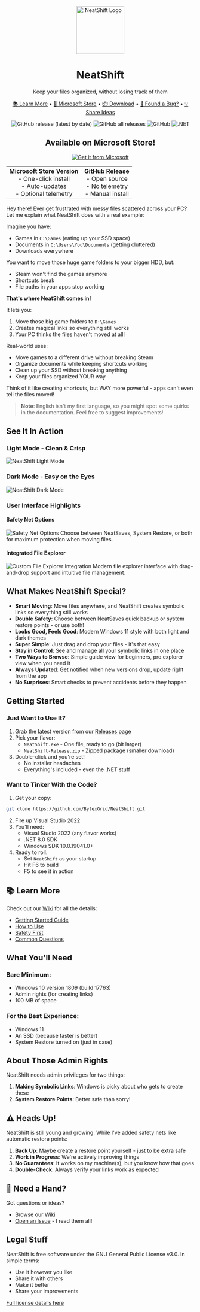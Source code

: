 <div align="center">
  <img src="icon.ico" alt="NeatShift Logo" width="128" height="128">
  <h1>NeatShift</h1>
  <p>Keep your files organized, without losing track of them </p>
</div>

<p align="center">
  <a href="https://github.com/BytexGrid/NeatShift/wiki">📚 Learn More</a> •
  <a href="https://apps.microsoft.com/store/detail/9NHF5VVHDCGZ">🏪 Microsoft Store</a> •
  <a href="https://github.com/BytexGrid/NeatShift/releases">📦 Download</a> •
  <a href="https://github.com/BytexGrid/NeatShift/issues">🐛 Found a Bug?</a> •
  <a href="https://github.com/BytexGrid/NeatShift/issues">💡 Share Ideas</a>
</p>

<div align="center">

![GitHub release (latest by date)](https://img.shields.io/github/v/release/BytexGrid/NeatShift)
![GitHub all releases](https://img.shields.io/github/downloads/BytexGrid/NeatShift/total)
![GitHub](https://img.shields.io/github/license/BytexGrid/NeatShift)
![.NET](https://img.shields.io/badge/.NET-8.0-512BD4)

<h2> Available on Microsoft Store!</h2>

<a href="https://apps.microsoft.com/store/detail/9NHF5VVHDCGZ?cid=DevShareMCLPCB">
  <img src="https://get.microsoft.com/images/en-us%20dark.svg" alt="Get it from Microsoft" />
</a>

<table>
<tr>
<td align="center"><b>Microsoft Store Version</b><br>- One-click install<br>- Auto-updates<br>- Optional telemetry</td>
<td align="center"><b>GitHub Release</b><br>- Open source<br>- No telemetry<br>- Manual install</td>
</tr>
</table>

</div>

Hey there!  Ever get frustrated with messy files scattered across your PC? Let me explain what NeatShift does with a real example:

Imagine you have:
- Games in `C:\Games` (eating up your SSD space)
- Documents in `C:\Users\You\Documents` (getting cluttered)
- Downloads everywhere

You want to move those huge game folders to your bigger HDD, but:
- Steam won't find the games anymore
- Shortcuts break
- File paths in your apps stop working

**That's where NeatShift comes in!** 

It lets you:
1. Move those big game folders to `D:\Games`
2. Creates magical links so everything still works
3. Your PC thinks the files haven't moved at all!

Real-world uses:
- Move games to a different drive without breaking Steam
- Organize documents while keeping shortcuts working
- Clean up your SSD without breaking anything
- Keep your files organized YOUR way

Think of it like creating shortcuts, but WAY more powerful - apps can't even tell the files moved! 

> **Note**: English isn't my first language, so you might spot some quirks in the documentation. Feel free to suggest improvements!

##  See It In Action

### Light Mode - Clean & Crisp
![NeatShift Light Mode](Refimages/lightmode.png)

### Dark Mode - Easy on the Eyes
![NeatShift Dark Mode](Refimages/darkmode.png)

### User Interface Highlights

#### Safety Net Options
![Safety Net Options](Refimages/safety-net.png)
Choose between NeatSaves, System Restore, or both for maximum protection when moving files.

#### Integrated File Explorer
![Custom File Explorer Integration](Refimages/file-explorer.png)
Modern file explorer interface with drag-and-drop support and intuitive file management.

##  What Makes NeatShift Special?

*  **Smart Moving**: Move files anywhere, and NeatShift creates symbolic links so everything still works
*  **Double Safety**: Choose between NeatSaves quick backup or system restore points - or use both!
*  **Looks Good, Feels Good**: Modern Windows 11 style with both light and dark themes
*  **Super Simple**: Just drag and drop your files - it's that easy
*  **Stay in Control**: See and manage all your symbolic links in one place
*  **Two Ways to Browse**: Simple guide view for beginners, pro explorer view when you need it
*  **Always Updated**: Get notified when new versions drop, update right from the app
*  **No Surprises**: Smart checks to prevent accidents before they happen

##  Getting Started

### Just Want to Use It?
1. Grab the latest version from our [Releases page](https://github.com/BytexGrid/NeatShift/releases)
2. Pick your flavor:
   * `NeatShift.exe` - One file, ready to go (bit larger)
   * `NeatShift-Release.zip` - Zipped package (smaller download)
3. Double-click and you're set!
   * No installer headaches
   * Everything's included - even the .NET stuff

### Want to Tinker With the Code?

1. Get your copy:
```bash
git clone https://github.com/BytexGrid/NeatShift.git
```
2. Fire up Visual Studio 2022
3. You'll need:
   * Visual Studio 2022 (any flavor works)
   * .NET 8.0 SDK
   * Windows SDK 10.0.19041.0+
4. Ready to roll:
   * Set `NeatShift` as your startup
   * Hit F6 to build
   * F5 to see it in action

## 📚 Learn More

Check out our [Wiki](https://github.com/BytexGrid/NeatShift/wiki) for all the details:
- [Getting Started Guide](https://github.com/BytexGrid/NeatShift/wiki/Installation)
- [How to Use](https://github.com/BytexGrid/NeatShift/wiki/Usage-Guide)
- [Safety First](https://github.com/BytexGrid/NeatShift/wiki/Security-and-Verification)
- [Common Questions](https://github.com/BytexGrid/NeatShift/wiki/FAQ)

##  What You'll Need

### Bare Minimum:
* Windows 10 version 1809 (build 17763)
* Admin rights (for creating links)
* 100 MB of space

### For the Best Experience:
* Windows 11
* An SSD (because faster is better)
* System Restore turned on (just in case)

##  About Those Admin Rights

NeatShift needs admin privileges for two things:

1. **Making Symbolic Links**: Windows is picky about who gets to create these
2. **System Restore Points**: Better safe than sorry!

## ⚠️ Heads Up!

NeatShift is still young and growing. While I've added safety nets like automatic restore points:

1. **Back Up**: Maybe create a restore point yourself - just to be extra safe
2. **Work in Progress**: We're actively improving things
3. **No Guarantees**: It works on my machine(s), but you know how that goes
4. **Double-Check**: Always verify your links work as expected

## 🤝 Need a Hand?

Got questions or ideas?

* Browse our [Wiki](https://github.com/BytexGrid/NeatShift/wiki)
* [Open an Issue](https://github.com/BytexGrid/NeatShift/issues) - I read them all!

##  Legal Stuff

NeatShift is free software under the GNU General Public License v3.0. In simple terms:
- Use it however you like
- Share it with others
- Make it better
- Share your improvements

[Full license details here](https://www.gnu.org/licenses/) 
